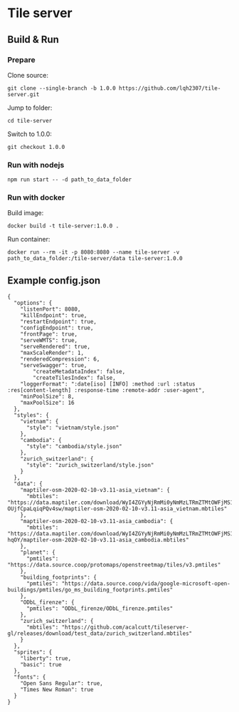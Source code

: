 # Tile server

## Build & Run

### Prepare

Clone source:

	git clone --single-branch -b 1.0.0 https://github.com/lqh2307/tile-server.git

Jump to folder:

	cd tile-server

Switch to 1.0.0:

	git checkout 1.0.0

### Run with nodejs

	npm run start -- -d path_to_data_folder

### Run with docker

Build image:

	docker build -t tile-server:1.0.0 .

Run container:

	docker run --rm -it -p 8080:8080 --name tile-server -v path_to_data_folder:/tile-server/data tile-server:1.0.0

## Example config.json

	{
	  "options": {
	    "listenPort": 8080,
	    "killEndpoint": true,
	    "restartEndpoint": true,
	    "configEndpoint": true,
	    "frontPage": true,
	    "serveWMTS": true,
	    "serveRendered": true,
	    "maxScaleRender": 1,
	    "renderedCompression": 6,
	    "serveSwagger": true,
			"createMetadataIndex": false,
			"createTilesIndex": false,
	    "loggerFormat": ":date[iso] [INFO] :method :url :status :res[content-length] :response-time :remote-addr :user-agent",
	    "minPoolSize": 8,
	    "maxPoolSize": 16
	  },
	  "styles": {
	    "vietnam": {
	      "style": "vietnam/style.json"
	    },
	    "cambodia": {
	      "style": "cambodia/style.json"
	    },
	    "zurich_switzerland": {
	      "style": "zurich_switzerland/style.json"
	    }
	  },
	  "data": {
	    "maptiler-osm-2020-02-10-v3.11-asia_vietnam": {
	      "mbtiles": "https://data.maptiler.com/download/WyI4ZGYyNjRmMi0yNmMzLTRmZTMtOWFjMS1kNDkyMGJkYWRmYzIiLCItMSIsMTcwMDld.ZsnBRw.ncIEITZnE-OUjfCpaLqiqPQv4sw/maptiler-osm-2020-02-10-v3.11-asia_vietnam.mbtiles"
	    },
	    "maptiler-osm-2020-02-10-v3.11-asia_cambodia": {
	      "mbtiles": "https://data.maptiler.com/download/WyI4ZGYyNjRmMi0yNmMzLTRmZTMtOWFjMS1kNDkyMGJkYWRmYzIiLCItMSIsMTY5Mjld.ZsngxA.VwWB3Ja4Tzb_haPX1lbrG9-hqOY/maptiler-osm-2020-02-10-v3.11-asia_cambodia.mbtiles"
	    },
	    "planet": {
	      "pmtiles": "https://data.source.coop/protomaps/openstreetmap/tiles/v3.pmtiles"
	    },
	    "building_footprints": {
	      "pmtiles": "https://data.source.coop/vida/google-microsoft-open-buildings/pmtiles/go_ms_building_footprints.pmtiles"
	    },
	    "ODbL_firenze": {
	      "pmtiles": "ODbL_firenze/ODbL_firenze.pmtiles"
	    },
	    "zurich_switzerland": {
	      "mbtiles": "https://github.com/acalcutt/tileserver-gl/releases/download/test_data/zurich_switzerland.mbtiles"
	    }
	  },
	  "sprites": {
	    "liberty": true,
	    "basic": true
	  },
	  "fonts": {
	    "Open Sans Regular": true,
	    "Times New Roman": true
	  }
	}

